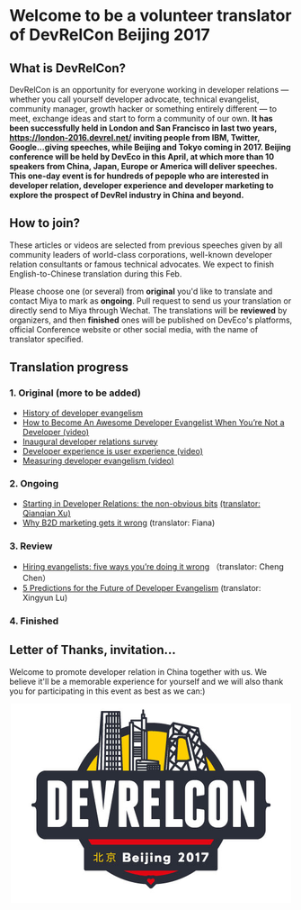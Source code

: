 # Welcome to be a volunteer translator of DevRelCon Beijing 2017 #

## What is DevRelCon?

DevRelCon is an opportunity for everyone working in developer relations — whether you call yourself developer advocate, technical evangelist, community manager, growth hacker or something entirely different — to meet, exchange ideas and start to form a community of our own. **It has been successfully held in London and San Francisco in last two years, https://london-2016.devrel.net/ inviting people from IBM, Twitter, Google...giving speeches, while Beijing and Tokyo coming in 2017. Beijing conference will be held by DevEco in this April, at which more than 10 speakers from China, Japan, Europe or America will deliver speeches. This one-day event is for hundreds of pepople who are interested in developer relation, developer experience and developer marketing to explore the prospect of DevRel industry in China and beyond.**

## How to join?

These articles or videos are selected from previous speeches given by all community leaders of world-class corporations, well-known developer relation consultants or famous technical advocates. We expect to finish English-to-Chinese translation during this Feb.

Please choose one (or several) from **original** you'd like to translate and contact Miya to mark as **ongoing**. Pull request to send us your translation or directly send to Miya through Wechat. The translations will be **reviewed** by organizers, and then **finished** ones will be published on DevEco's platforms, official Conference website or other social media, with the name of translator specified.

## Translation progress

### 1. Original (more to be added)

* [History of developer evangelism](https://devrel.net/industry/history-developer-evangelism-josh-marinacci)
* [How to Become An Awesome Developer Evangelist When You’re Not a Developer (video)](http://cmxhub.com/developer-evangelism-non-developer/)
* [Inaugural developer relations survey](https://devrel.net/industry/inaugural-developer-relations-survey)
* [Developer experience is user experience (video)](https://devrel.net/developer-experience/developer-experience-user-experience)
* [Measuring developer evangelism (video)](https://devrel.net/craft/measuring-developer-evangelism)

### 2. Ongoing
* [Starting in Developer Relations: the non-obvious bits](https://devrel.net/craft/starting-in-developer-relations-the-non-obvious-bits) [(translator: Qianqian Xu)](https://github.com/QianXuX)
* [Why B2D marketing gets it wrong](https://devrel.net/opinion/why-b2d-marketing-gets-it-wrong) (translator: Fiana)

### 3. Review
* [Hiring evangelists: five ways you’re doing it wrong](https://devrel.net/opinion/hiring-evangelists-youre-doing-it-wrong) （translator: Cheng Chen）
* [5 Predictions for the Future of Developer Evangelism](http://cmxhub.com/developer-evangelism-community-predictions-for-the-future/) (translator: Xingyun Lu)

### 4. Finished

## Letter of Thanks, invitation...

Welcome to promote developer relation in China together with us. We believe it'll be a memorable experience for yourself and we will also thank you for participating in this event as best as we can:)

<p align="center"><img src="logo.jpg"/></p>
